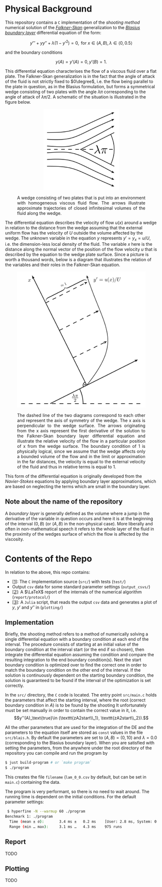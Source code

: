 # Physical Background

This repository contains a `C` implementation of the _shooting method_ numerical solution of the 
    [_Falkner-Skan_](https://en.wikipedia.org/wiki/Falkner–Skan_boundary_layer) generalization to the 
    [_Blasius boundary layer_](https://en.wikipedia.org/wiki/Blasius_boundary_layer) differential equation of the form:
```math
    y''' + y y'' + \lambda \left( 1 - y'^{2} \right)  = 0, \text{ for } x \in (A, B), \lambda \in \langle 0, 0.5 \rangle
```
and the boundary conditions
```math
    y(A) = y'(A) = 0, y'(B) = 1.
```

This differential equation characterises the flow of a viscous fluid over a flat plate.
The Falkner-Skan generalization is in  the fact that the angle of attack of the fluid is not strictly fixed to 
    $0\degree$, i.e. the flow being parallel to the plate in question, as in the Blasius formulation, but forms a 
    symmetrical wedge consisting of two plates with the angle $\lambda \pi$ corresponding to the angle of attack of 
    $\lambda \pi / 2$. 
A schematic of the situation is illustrated in the figure below.
    <figure>
        <p align="center">
            <img src="static/wedge.png" alt="A wedge over which a flow of fluid is illustrated by two arrows copying the boundary" width="250" />
        </p>
        <figcaption> 
        <p align="justify">
            A wedge consisting of two plates that is put into an environment with homogeneous viscous fluid flow. 
            The arrows illustrate approximate trajectories of closed infinitesimal volumes of the fluid along the wedge.
        </p>
        </figcaption>
    </figure>

The differential equation describes the velocity of flow $u(x)$ around a wedge in relation to the distance from the 
    wedge assuming that the external uniform flow has the velocity of $U$ outside the volume affected by the wedge. 
The unknown variable in the equation $y$ represents $y' = y_x = u/U$, i.e. the dimension-less local density of the 
    fluid. 
The variable $x$ here is the distance along the normal vector of the position of the flow velocity $u$ that is described 
    by the equation to the wedge plate surface. 
Since a picture is worth a thousand words, below is a diagram that illustrates the relation of the variables and their 
    roles in the Falkner-Skan equation.

<figure>
<p align="center">
    <img src="static/flow_profile.png" alt="A diagram that illustrates the relation of the variables that act in the 
        equation Falkner-Skan boundary layer differential equation" width="600" />
    <figcaption>
    <p align="justify">
        The dashed line of the two diagrams correspond to each other and represent the axis of symmetry of the wedge.
        The x axis is perpendicular to the wedge surface. The arrows originating from the x axis represent the first
            derivative of the solution to the Falkner-Skan boundary layer differential equation and illustrate the 
            relative velocity of the flow in a particular position of x from the wedge surface. 
        The boundary condition of 1 is physically logical, since we assume that the wedge affects only a bounded volume 
            of the flow and in the limit or approximation in the far distances, the velocity is equal to the external 
            velocity of the fluid and thus in relative terms is equal to 1. 
    </p>
    </figcaption> 
</p>
</figure>

This form of the differential equation is originally developed from the _Navier-Stokes_ equations by applying boundary 
    layer approximations, which are based on neglecting the terms which are small in the boundary layer.


## Note about the name of the repository

A _boundary layer_ is generally defined as the volume where a jump in the derivative of the variable in question occurs 
    and here it is at the beginning of the interval $(0, B)$ (or $(A,B)$ in the non-physical case). 
More liberally and often in non-mathematical speech it refers to the whole layer of the fluid in the proximity of the 
    wedges surface of which the flow is affected by the viscosity.

# Contents of the Repo

In relation to the above, this repo contains:

- [[1]](https://github.com/kunzaatko/FluidBoundaryLayer/tree/trunk#implementation): The `C` implementation source 
    (`src/`) with tests (`test/`)
- Output `csv` data for some standard parameter settings (`output_csvs/`)
- [[2]](https://github.com/kunzaatko/FluidBoundaryLayer/tree/trunk#report): A $\LaTeX$ report of the internals of the 
    numerical algorithm (`report/protocol/`)
- [[3]](https://github.com/kunzaatko/FluidBoundaryLayer/tree/trunk#plotting): A `Julia` script, that reads the output 
    `csv` data and generates a plot of $y$, $y'$ and $y''$ in (`plotting/`)


## Implementation

Briefly, the shooting method refers to a method of numerically solving a single differential equation with a boundary 
    condition at each end of the interval.
The procedure consists of starting at an initial value of the boundary condition at the interval start (or the end if so
    chosen), then integrate the differential equation assuming the condition and compare the resulting integration to 
    the end boundary condition(s).
Next the start boundary condition is optimized over to find the correct one in order to match the boundary condition on 
    the other end of the interval.
If the solution is continuously dependent on the starting boundary condition, the solution is guaranteed to be found if
    the interval of the optimization is set correctly.

In the `src/` directory, the `C` code is located. The entry point `src/main.c` holds the 
    parameters that affect the starting interval, where the root (correct boundary condition in $A$) is to be found by 
    the shooting
It unfortunately must be set manually in order to contain the correct value in it, i.e. 
$$y''(A)_\text{true}\in (\texttt{zA2start\\_1}, \texttt{zA2start\\_2}).$$

All the other parameters that are used for the integration of the DE and the parameters to the equation itself are
    stored as `const` values in the file `src/blais.h`.
By default the parameters are set to $(A, B)  = (0, 10)$ and $\lambda = 0.0$ (corresponding to the Blasius boundary 
    layer).
When you are satisfied with setting the parameters, from the anywhere under the root directory of the repository you can 
    compile and run the program by

```bash
$ just build-program # or `make program`
$ ./program
```
This creates the file `filename` (`lam_0_0.csv` by default, but can be set in `main.c`) containing the data.

The program is very performant, so there is no need to wait around. The running time is dependent on the initial
    conditions. 
For the default parameter settings:
```bash
 $ hyperfine -N --warmup 60 ./program
Benchmark 1: ./program
  Time (mean ± σ):       3.4 ms ±   0.2 ms    [User: 2.8 ms, System: 0.5 ms]
  Range (min … max):     3.1 ms …   4.3 ms    975 runs
```

## Report

TODO

## Plotting

TODO
